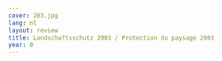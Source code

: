 ```yaml
---
cover: 283.jpg
lang: nl
layout: review
title: Landschaftsschutz 2003 / Protection du paysage 2003
year: 0
---
```


